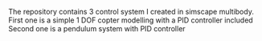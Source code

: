 The repository contains 3 control system I created in simscape multibody.
First one is a simple 1 DOF copter modelling with a PID controller included
Second one is a pendulum system with PID controller
